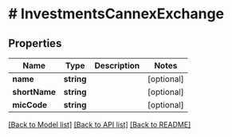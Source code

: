 # # InvestmentsCannexExchange

## Properties

Name | Type | Description | Notes
------------ | ------------- | ------------- | -------------
**name** | **string** |  | [optional]
**shortName** | **string** |  | [optional]
**micCode** | **string** |  | [optional]

[[Back to Model list]](../../README.md#models) [[Back to API list]](../../README.md#endpoints) [[Back to README]](../../README.md)
